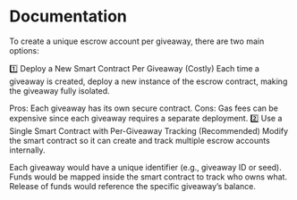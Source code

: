 # Documentation

To create a unique escrow account per giveaway, there are two main options:

1️⃣ Deploy a New Smart Contract Per Giveaway (Costly)
Each time a giveaway is created, deploy a new instance of the escrow contract, making the giveaway fully isolated.

Pros: Each giveaway has its own secure contract.
Cons: Gas fees can be expensive since each giveaway requires a separate deployment.
2️⃣ Use a Single Smart Contract with Per-Giveaway Tracking (Recommended)
Modify the smart contract so it can create and track multiple escrow accounts internally.

Each giveaway would have a unique identifier (e.g., giveaway ID or seed).
Funds would be mapped inside the smart contract to track who owns what.
Release of funds would reference the specific giveaway’s balance.
